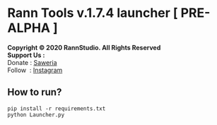 # Rann Tools v.1.7.4 launcher [ PRE-ALPHA ]
**Copyright &copy; 2020 RannStudio. All Rights Reserved**\
**Support Us :**\
Donate : [Saweria](https://saweria.co/rannX "Donate")\
Follow&nbsp; : [Instagram](https://instagram.com/fikran2906 "Follow")

## How to run?
```
pip install -r requirements.txt
python Launcher.py
```

